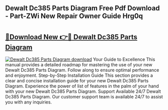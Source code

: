## Dewalt Dc385 Parts Diagram Free Pdf Download - Part-ZWi New Repair Owner Guide Hrg0q

# <h2><a href="http://dfi6h2.blite.top/?on=Dewalt+Dc385+Parts+Diagram">🔗Download New 👉🔴 Dewalt Dc385 Parts Diagram</a></h2>

[![Dewalt Dc385 Parts Diagram download](https://i.imgur.com/lujVjoI.png)](http://dfi6h2.blite.top/?on=Dewalt+Dc385+Parts+Diagram)
Your Guide to Excellence This manual provides a detailed roadmap for mastering the use of your new Dewalt Dc385 Parts Diagram. Follow along to ensure optimal performance and enjoyment. Step-by-Step Installation Guide This section provides a clear and concise installation guide for your new Dewalt Dc385 Parts Diagram. Experience the power of list of features in the palm of your hand with your new Dewalt Dc385 Parts Diagram. Support Available 24/7 Dewalt Dc385 Parts Diagram. Our customer support team is available 24/7 to assist you with any inquiries.
